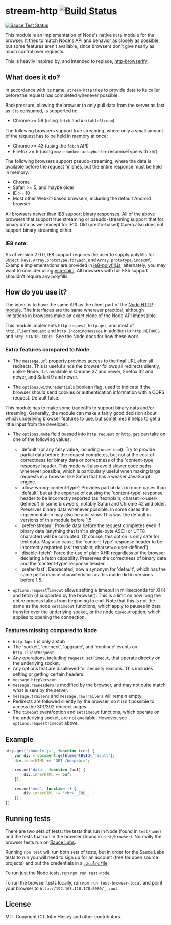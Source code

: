 # stream-http [![Build Status](https://travis-ci.org/jhiesey/stream-http.svg?branch=master)](https://travis-ci.org/jhiesey/stream-http)

[![Sauce Test Status](https://saucelabs.com/browser-matrix/stream-http.svg)](https://saucelabs.com/u/stream-http)

This module is an implementation of Node's native `http` module for the browser.
It tries to match Node's API and behavior as closely as possible, but some features
aren't available, since browsers don't give nearly as much control over requests.

This is heavily inspired by, and intended to replace, [http-browserify](https://github.com/substack/http-browserify).

## What does it do?

In accordance with its name, `stream-http` tries to provide data to its caller before
the request has completed whenever possible.

Backpressure, allowing the browser to only pull data from the server as fast as it is
consumed, is supported in:
* Chrome >= 58 (using `fetch` and `WritableStream`)

The following browsers support true streaming, where only a small amount of the request
has to be held in memory at once:
* Chrome >= 43 (using the `fetch` API)
* Firefox >= 9 (using `moz-chunked-arraybuffer` responseType with xhr)

The following browsers support pseudo-streaming, where the data is available before the
request finishes, but the entire response must be held in memory:
* Chrome
* Safari >= 5, and maybe older
* IE >= 10
* Most other Webkit-based browsers, including the default Android browser

All browsers newer than IE8 support binary responses. All of the above browsers that
support true streaming or pseudo-streaming support that for binary data as well
except for IE10. Old (presto-based) Opera also does not support binary streaming either.

### IE8 note:
As of version 2.0.0, IE8 support requires the user to supply polyfills for
`Object.keys`, `Array.prototype.forEach`, and `Array.prototype.indexOf`. Example
implementations are provided in [ie8-polyfill.js](ie8-polyfill.js); alternately,
you may want to consider using [es5-shim](https://github.com/es-shims/es5-shim).
All browsers with full ES5 support shouldn't require any polyfills.

## How do you use it?

The intent is to have the same API as the client part of the
[Node HTTP module](https://nodejs.org/api/http.html). The interfaces are the same wherever
practical, although limitations in browsers make an exact clone of the Node API impossible.

This module implements `http.request`, `http.get`, and most of `http.ClientRequest`
and `http.IncomingMessage` in addition to `http.METHODS` and `http.STATUS_CODES`. See the
Node docs for how these work.

### Extra features compared to Node

* The `message.url` property provides access to the final URL after all redirects. This
is useful since the browser follows all redirects silently, unlike Node. It is available
in Chrome 37 and newer, Firefox 32 and newer, and Safari 9 and newer.

* The `options.withCredentials` boolean flag, used to indicate if the browser should send
cookies or authentication information with a CORS request. Default false.

This module has to make some tradeoffs to support binary data and/or streaming. Generally,
the module can make a fairly good decision about which underlying browser features to use,
but sometimes it helps to get a little input from the developer.

* The `options.mode` field passed into `http.request` or `http.get` can take on one of the
following values:
  * 'default' (or any falsy value, including `undefined`): Try to provide partial data before
the request completes, but not at the cost of correctness for binary data or correctness of
the 'content-type' response header. This mode will also avoid slower code paths whenever
possible, which is particularly useful when making large requests in a browser like Safari
that has a weaker JavaScript engine.
  * 'allow-wrong-content-type': Provides partial data in more cases than 'default', but
at the expense of causing the 'content-type' response header to be incorrectly reported
(as 'text/plain; charset=x-user-defined') in some browsers, notably Safari and Chrome 42
and older. Preserves binary data whenever possible. In some cases the implementation may
also be a bit slow. This was the default in versions of this module before 1.5.
  * 'prefer-stream': Provide data before the request completes even if binary data (anything
that isn't a single-byte ASCII or UTF8 character) will be corrupted. Of course, this option
is only safe for text data. May also cause the 'content-type' response header to be
incorrectly reported (as 'text/plain; charset=x-user-defined').
  * 'disable-fetch': Force the use of plain XHR regardless of the browser declaring a fetch
capability. Preserves the correctness of binary data and the 'content-type' response header.
  * 'prefer-fast': Deprecated; now a synonym for 'default', which has the same performance
characteristics as this mode did in versions before 1.5.

* `options.requestTimeout` allows setting a timeout in millisecionds for XHR and fetch (if
supported by the browser). This is a limit on how long the entire process takes from
beginning to end. Note that this is not the same as the node `setTimeout` functions,
which apply to pauses in data transfer over the underlying socket, or the node `timeout`
option, which applies to opening the connection.

### Features missing compared to Node

* `http.Agent` is only a stub
* The 'socket', 'connect', 'upgrade', and 'continue' events on `http.ClientRequest`.
* Any operations, including `request.setTimeout`, that operate directly on the underlying
socket.
* Any options that are disallowed for security reasons. This includes setting or getting
certain headers.
* `message.httpVersion`
* `message.rawHeaders` is modified by the browser, and may not quite match what is sent by
the server.
* `message.trailers` and `message.rawTrailers` will remain empty.
* Redirects are followed silently by the browser, so it isn't possible to access the 301/302
redirect pages.
* The `timeout` event/option and `setTimeout` functions, which operate on the underlying
socket, are not available. However, see `options.requestTimeout` above.

## Example

``` js
http.get('/bundle.js', function (res) {
	var div = document.getElementById('result');
	div.innerHTML += 'GET /beep<br>';

	res.on('data', function (buf) {
		div.innerHTML += buf;
	});

	res.on('end', function () {
		div.innerHTML += '<br>__END__';
	});
})
```

## Running tests

There are two sets of tests: the tests that run in Node (found in `test/node`) and the tests
that run in the browser (found in `test/browser`). Normally the browser tests run on
[Sauce Labs](http://saucelabs.com/).

Running `npm test` will run both sets of tests, but in order for the Sauce Labs tests to run
you will need to sign up for an account (free for open source projects) and put the
credentials in a [`.zuulrc` file](https://github.com/defunctzombie/zuul/wiki/zuulrc).

To run just the Node tests, run `npm run test-node`.

To run the browser tests locally, run `npm run test-browser-local` and point your browser to
`http://192.168.110.178:8080/__zuul`

## License

MIT. Copyright (C) John Hiesey and other contributors.
